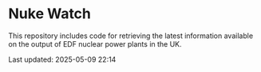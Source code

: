 # Nuke Watch

This repository includes code for retrieving the latest information available on the output of EDF nuclear power plants in the UK.

Last updated: 2025-05-09 22:14